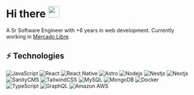 # Hi there <img src="https://media.giphy.com/media/hvRJCLFzcasrR4ia7z/giphy.gif" width="30px">
A Sr Software Engineer with +6 years in web development.
Currently working in [Mercado Libre](https://github.com/mercadolibre).

## ⚡ Technologies

![JavaScript](https://img.shields.io/badge/-JavaScript-black?style=flat-square&logo=javascript)
![React](https://img.shields.io/badge/-React-black?style=flat-square&logo=react)
![React Native](https://img.shields.io/badge/-React%20Native-000000?logo=react&style=flat-square)
![Astro](https://img.shields.io/badge/-Astro-black?style=flat-square&logo=astro)
![Nodejs](https://img.shields.io/badge/-Nodejs-black?style=flat-square&logo=Node.js)
![Nestjs](https://img.shields.io/badge/-Nestjs-black?style=flat-square&logo=nestjs&logoColor=E0234E)
![Nextjs](https://img.shields.io/badge/-Nextjs-black?style=flat-square&logo=nextdotjs)
![SanityCMS](https://img.shields.io/badge/-SanityCMS-black?style=flat-square&logo=slides&logoColor=f03e2f)
![TailwindCSS](https://img.shields.io/badge/-TailwindCSS-black?style=flat-square&logo=tailwindcss&logoColor=06B6D4)
![MySQL](https://img.shields.io/badge/-MySQL-black?style=flat-square&logo=mysql)
![MongoDB](https://img.shields.io/badge/-MongoDB-black?style=flat-square&logo=mongodb)
![Docker](https://img.shields.io/badge/-Docker-black?style=flat-square&logo=docker)
![TypeScript](https://img.shields.io/badge/-TypeScript-007ACC?style=flat-square&logo=typescript&logoColor=white)
![GraphQL](https://img.shields.io/badge/-GraphQL-E10098?style=flat-square&logo=graphql)
![Amazon AWS](https://img.shields.io/badge/Amazon%20AWS-232F3E?style=flat-square&logo=amazon-aws)
